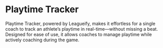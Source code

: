 # Playtime Tracker

Playtime Tracker, powered by Leagueify, makes it effortless for a single coach
to track an athlete’s playtime in real-time—without missing a beat. Designed
for ease of use, it allows coaches to manage playtime while actively coaching
during the game.
